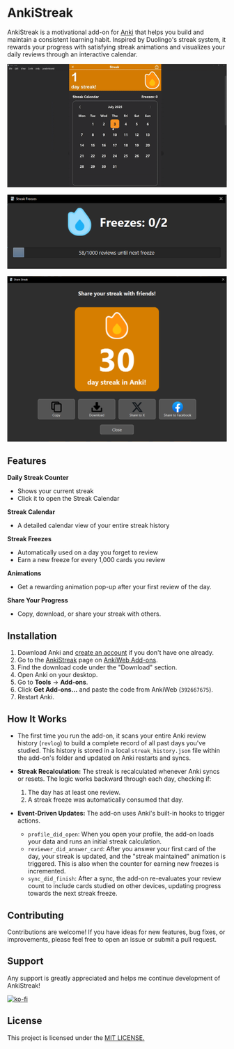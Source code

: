# AnkiStreak 

AnkiStreak is a motivational add-on for [Anki](https://apps.ankiweb.net/) that helps you build and maintain a consistent learning habit. Inspired by Duolingo's streak system, it rewards your progress with satisfying streak animations and visualizes your daily reviews through an interactive calendar.

![AnkiStreak Screenshot](preview/StreakCalendarPreview.gif)

![AnkiStreak Screenshot](preview/StreakFreezePreview.png)

![AnkiStreak Screenshot](preview/StreakSharePreview.png)

## Features

**Daily Streak Counter** 
  - Shows your current streak
  - Click it to open the Streak Calendar
    

**Streak Calendar** 
  - A detailed calendar view of your entire streak history


**Streak Freezes** 
  - Automatically used on a day you forget to review
  -  Earn a new freeze for every 1,000 cards you review


**Animations** 
  - Get a rewarding animation pop-up after your first review of the day.


**Share Your Progress** 
  - Copy, download, or share your streak with others.

## Installation

1. Download Anki and [create an account]((https://ankiweb.net/)) if you don't have one already.
2. Go to the [AnkiStreak](https://ankiweb.net/shared/info/392667675) page on [AnkiWeb Add-ons](https://ankiweb.net/shared/addons/).
3. Find the download code under the "Download" section.
4.  Open Anki on your desktop.
5.  Go to **Tools** -> **Add-ons**.
6.  Click **Get Add-ons...** and paste the code from AnkiWeb (`392667675`).
7.  Restart Anki.

## How It Works

*   The first time you run the add-on, it scans your entire Anki review history (`revlog`) to build a complete record of all past days you've studied. This history is stored in a local `streak_history.json` file within the add-on's folder and updated on Anki restarts and syncs.

*   **Streak Recalculation:**  The streak is recalculated whenever Anki syncs or resets. The logic works backward through each day, checking if:
    1.  The day has at least one review.
    2.  A streak freeze was automatically consumed that day.

*   **Event-Driven Updates:** The add-on uses Anki's built-in hooks to trigger actions.
    - `profile_did_open`: When you open your profile, the add-on loads your data and runs an initial streak calculation.
    - `reviewer_did_answer_card`: After you answer your first card of the day, your streak is updated, and the "streak maintained" animation is triggered. This is also when the counter for earning new freezes is incremented.
    - `sync_did_finish`: After a sync, the add-on re-evaluates your review count to include cards studied on other devices, updating progress towards the next streak freeze.

## Contributing

Contributions are welcome! If you have ideas for new features, bug fixes, or improvements, please feel free to open an issue or submit a pull request.

## Support

Any support is greatly appreciated and helps me continue development of AnkiStreak!

[![ko-fi](https://ko-fi.com/img/githubbutton_sm.svg)](https://ko-fi.com/fusionguardian)

## License

This project is licensed under the [MIT LICENSE.](LICENSE)
